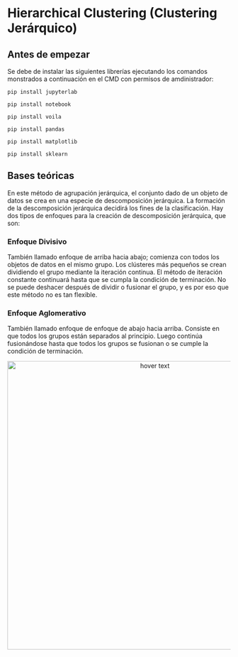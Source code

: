 # Hierarchical Clustering (Clustering Jerárquico)

## Antes de empezar
Se debe de instalar las siguientes librerías ejecutando los comandos monstrados a continuación en el CMD con permisos de amdinistrador:

```
pip install jupyterlab
```
```
pip install notebook
```
```
pip install voila
```
```
pip install pandas
```
```
pip install matplotlib
```
```
pip install sklearn
```

## Bases teóricas
En este método de agrupación jerárquica, el conjunto dado de un objeto de datos se crea en una especie de descomposición jerárquica. La formación de la descomposición jerárquica decidirá los fines de la clasificación. Hay dos tipos de enfoques para la creación de descomposición jerárquica, que son:

### Enfoque Divisivo
También llamado enfoque de arriba hacia abajo; comienza con todos los objetos de datos en el mismo grupo. Los clústeres más pequeños se crean dividiendo el grupo mediante la iteración continua. El método de iteración constante continuará hasta que se cumpla la condición de terminación.
No se puede deshacer después de dividir o fusionar el grupo, y es por eso que este método no es tan flexible.

### Enfoque Aglomerativo
También llamado enfoque de enfoque de abajo hacia arriba.
Consiste en que todos los grupos están separados al principio.
Luego continúa fusionándose hasta que todos los grupos se
fusionan o se cumple la condición de terminación.
</br>

<p align="center">
  <img src="https://miro.medium.com/max/1400/0*afzanWwrDq9vd2g-" width="650" title="hover text">
</p>
